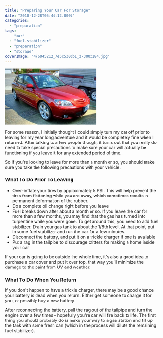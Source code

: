 ```yaml
---
title: "Preparing Your Car For Storage"
date: "2010-12-28T05:44:12.000Z"
categories: 
  - "preparation"
tags: 
  - "car"
  - "fuel-stabilizer"
  - "preparation"
  - "storage"
coverImage: "476045212_7e5c5306b1_z-300x184.jpg"
---
```


[![](images/476045212_7e5c5306b1_z-300x184.jpg "Mazda 3 Sport")](http://www.migratorynerd.com/wordpress/wp-content/uploads/2010/12/476045212_7e5c5306b1_z.jpg)

For some reason, I initially thought I could simply turn my car off prior to leaving for my year long adventure and it would be completely fine when I returned. After talking to a few people though, it turns out that you really do need to take special precautions to make sure your car will actually be functioning if you leave it for any extended period of time.

So if you're looking to leave for more than a month or so, you should make sure you take the following precautions with your vehicle.

### What To Do Prior To Leaving

- Over-inflate your tires by approximately 5 PSI. This will help prevent the tires from flattening while you are away, which sometimes results in permanent deformation of the rubber.
- Do a complete oil change right before you leave.
- Fuel breaks down after about a month or so. If you leave the car for more than a few months, you may find that the gas has turned into turpentine while you were gone. To get around this, you need to add fuel stabilizer. Drain your gas tank to about the 1/8th level. At that point, put in some fuel stabilizer and run the car for a few minutes.
- Disconnect the battery, and put it on a trickle charger if one is available
- Put a rag in the tailpipe to discourage critters for making a home inside your car

If your car is going to be outside the whole time, it's also a good idea to purchase a car cover and put it over top, that way you'll minimize the damage to the paint from UV and weather.

### What To Do When You Return

If you don't happen to have a trickle charger, there may be a good chance your battery is dead when you return. Either get someone to charge it for you, or possibly buy a new battery.

After reconnecting the battery, pull the rag out of the tailpipe and turn the engine over a few times - hopefully you're car will fire back to life. The first thing you should probably do is make your way to a gas station and fill up the tank with some fresh can (which in the process will dilute the remaining fuel stabilizer).
